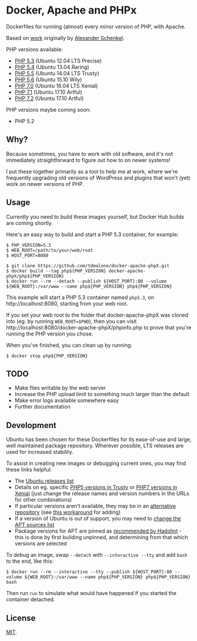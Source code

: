 # Docker, Apache and PHPx

Dockerfiles for running (almost) every minor version of PHP, with Apache.

Based on [work](https://github.com/bylexus/docker-apache-php53) originally by [Alexander Schenkel](https://github.com/bylexus).

PHP versions available:
* [PHP 5.3](php5.3/) (Ubuntu 12.04 LTS Precise)
* [PHP 5.4](php5.4/) (Ubuntu 13.04 Raring)
* [PHP 5.5](php5.5/) (Ubuntu 14.04 LTS Trusty)
* [PHP 5.6](php5.6/) (Ubuntu 15.10 Wily)
* [PHP 7.0](php7.0/) (Ubuntu 16.04 LTS Xenial)
* [PHP 7.1](php7.1/) (Ubuntu 17.10 Artful)
* [PHP 7.2](php7.2/) (Ubuntu 17.10 Artful)

PHP versions maybe coming soon:
* PHP 5.2

## Why?

Because sometimes, you have to work with old software, and it's not immediately straightforward to figure out how to on newer systems!

I put these together primarily as a tool to help me at work, where we're frequently upgrading old versions of WordPress and plugins that won't (yet) work on newer versions of PHP.

## Usage

Currently you need to build these images yourself, but Docker Hub builds are coming shortly.

Here's an easy way to build and start a PHP 5.3 container, for example:

    $ PHP_VERSION=5.3
    $ WEB_ROOT=/path/to/your/web/root
    $ HOST_PORT=8080

    $ git clone https://github.com/tdmalone/docker-apache-phpX.git
    $ docker build --tag php${PHP_VERSION} docker-apache-phpX/php${PHP_VERSION}
    $ docker run --rm --detach --publish ${HOST_PORT}:80 --volume ${WEB_ROOT}:/var/www --name php${PHP_VERSION} php${PHP_VERSION}

This example will start a PHP 5.3 container named `php5.3`, on http://localhost:8080, starting from your web root.

If you set your web root to the folder that docker-apache-phpX was cloned into (eg. by running `WEB_ROOT=$PWD`), then you can visit http://localhost:8080/docker-apache-phpX/phpinfo.php to prove that you're running the PHP version you chose.

When you've finished, you can clean up by running:

    $ docker stop php${PHP_VERSION}

## TODO

* Make files writable by the web server
* Increase the PHP upload limit to something much larger than the default
* Make error logs available somewhere easy
* Further documentation

## Development

Ubuntu has been chosen for these Dockerfiles for its ease-of-use and large, well maintained package repository. Wherever possible, LTS releases are used for increased stability.

To assist in creating new images or debugging current ones, you may find these links helpful:

* The [Ubuntu releases list](https://wiki.ubuntu.com/Releases)
* Details on eg. specific [PHP5 versions in Trusty](https://launchpad.net/ubuntu/trusty/+source/php5) or [PHP7 versions in Xenial](https://launchpad.net/ubuntu/xenial/+source/php7.0) (just change the release names and version numbers in the URLs for other combinations)
* If particular versions aren't available, they may be in an [alternative repository](https://launchpad.net/~ondrej/+archive/ubuntu/php/) (see [this workaround](https://github.com/tdmalone/docker-apache-phpX/blob/master/php7.2/Dockerfile#L13-L16) for adding)
* If a version of Ubuntu is out of support, you may need to [change the APT sources list](https://askubuntu.com/a/91821/421637)
* Package versions for APT are pinned as [recommended by Hadolint](https://github.com/hadolint/hadolint/wiki/DL3008) - this is done by first building unpinned, and determining from that which versions are selected

To debug an image, swap `--detach` with `--interactive --tty` and add `bash` to the end, like this:

    $ docker run --rm --interactive --tty --publish ${HOST_PORT}:80 --volume ${WEB_ROOT}:/var/www --name php${PHP_VERSION} php${PHP_VERSION} bash

Then run `run` to simulate what would have happened if you started the container detached.

## License

[MIT](LICENSE).
